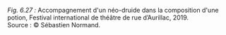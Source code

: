 *Fig. 6.27 :* Accompagnement d'un néo-druide dans la composition d'une potion, Festival international de théâtre de rue d’Aurillac, 2019.  
Source : © Sébastien Normand.